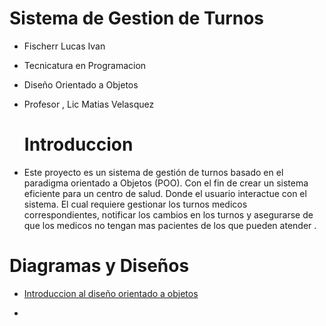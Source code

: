 # Sistema de Gestion de Turnos 

- Fischerr Lucas Ivan
- Tecnicatura en Programacion 
- Diseño Orientado a Objetos
- Profesor , Lic Matias Velasquez


  # Introduccion

- Este proyecto es un sistema de gestión de turnos basado en el paradigma orientado a Objetos (POO).
  Con el fin de crear un sistema eficiente para un centro de salud. 
  Donde el usuario interactue con el sistema.
  El cual requiere gestionar los turnos medicos correspondientes, notificar los cambios en los turnos y asegurarse de que los medicos no tengan mas pacientes de los que pueden atender .


 # Diagramas y Diseños 

 - [Introduccion al diseño orientado a objetos](introduccion.md)

 - 
 
